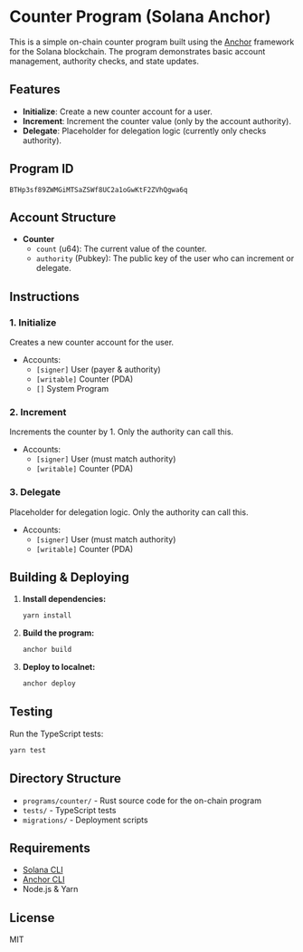 # Counter Program (Solana Anchor)

This is a simple on-chain counter program built using the [Anchor](https://project-serum.github.io/anchor/) framework for the Solana blockchain. The program demonstrates basic account management, authority checks, and state updates.

## Features
- **Initialize**: Create a new counter account for a user.
- **Increment**: Increment the counter value (only by the account authority).
- **Delegate**: Placeholder for delegation logic (currently only checks authority).

## Program ID
```
BTHp3sf89ZWMGiMTSaZSWf8UC2a1oGwKtF2ZVhQgwa6q
```

## Account Structure
- **Counter**
  - `count` (u64): The current value of the counter.
  - `authority` (Pubkey): The public key of the user who can increment or delegate.

## Instructions
### 1. Initialize
Creates a new counter account for the user.
- Accounts:
  - `[signer]` User (payer & authority)
  - `[writable]` Counter (PDA)
  - `[]` System Program

### 2. Increment
Increments the counter by 1. Only the authority can call this.
- Accounts:
  - `[signer]` User (must match authority)
  - `[writable]` Counter (PDA)

### 3. Delegate
Placeholder for delegation logic. Only the authority can call this.
- Accounts:
  - `[signer]` User (must match authority)
  - `[writable]` Counter (PDA)

## Building & Deploying
1. **Install dependencies:**
   ```bash
   yarn install
   ```
2. **Build the program:**
   ```bash
   anchor build
   ```
3. **Deploy to localnet:**
   ```bash
   anchor deploy
   ```

## Testing
Run the TypeScript tests:
```bash
yarn test
```

## Directory Structure
- `programs/counter/` - Rust source code for the on-chain program
- `tests/` - TypeScript tests
- `migrations/` - Deployment scripts

## Requirements
- [Solana CLI](https://docs.solana.com/cli/install-solana-cli-tools)
- [Anchor CLI](https://project-serum.github.io/anchor/getting-started/installation.html)
- Node.js & Yarn

## License
MIT 
